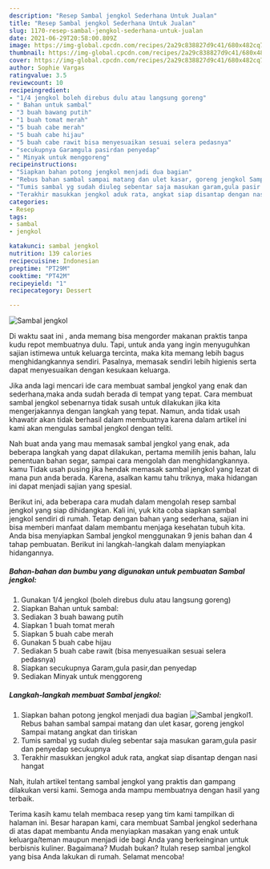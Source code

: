 ```yaml
---
description: "Resep Sambal jengkol Sederhana Untuk Jualan"
title: "Resep Sambal jengkol Sederhana Untuk Jualan"
slug: 1170-resep-sambal-jengkol-sederhana-untuk-jualan
date: 2021-06-29T20:58:00.809Z
image: https://img-global.cpcdn.com/recipes/2a29c838827d9c41/680x482cq70/sambal-jengkol-foto-resep-utama.jpg
thumbnail: https://img-global.cpcdn.com/recipes/2a29c838827d9c41/680x482cq70/sambal-jengkol-foto-resep-utama.jpg
cover: https://img-global.cpcdn.com/recipes/2a29c838827d9c41/680x482cq70/sambal-jengkol-foto-resep-utama.jpg
author: Sophie Vargas
ratingvalue: 3.5
reviewcount: 10
recipeingredient:
- "1/4 jengkol boleh direbus dulu atau langsung goreng"
- " Bahan untuk sambal"
- "3 buah bawang putih"
- "1 buah tomat merah"
- "5 buah cabe merah"
- "5 buah cabe hijau"
- "5 buah cabe rawit bisa menyesuaikan sesuai selera pedasnya"
- "secukupnya Garamgula pasirdan penyedap"
- " Minyak untuk menggoreng"
recipeinstructions:
- "Siapkan bahan potong jengkol menjadi dua bagian"
- "Rebus bahan sambal sampai matang dan ulet kasar, goreng jengkol Sampai matang angkat dan tiriskan"
- "Tumis sambal yg sudah diuleg sebentar saja masukan garam,gula pasir dan penyedap secukupnya"
- "Terakhir masukkan jengkol aduk rata, angkat siap disantap dengan nasi hangat"
categories:
- Resep
tags:
- sambal
- jengkol

katakunci: sambal jengkol 
nutrition: 139 calories
recipecuisine: Indonesian
preptime: "PT29M"
cooktime: "PT42M"
recipeyield: "1"
recipecategory: Dessert

---
```



![Sambal jengkol](https://img-global.cpcdn.com/recipes/2a29c838827d9c41/680x482cq70/sambal-jengkol-foto-resep-utama.jpg)

Di waktu  saat ini , anda memang bisa mengorder makanan praktis tanpa kudu repot membuatnya dulu. Tapi, untuk anda yang ingin menyuguhkan sajian istimewa untuk keluarga tercinta, maka kita memang lebih bagus menghidangkannya sendiri. Pasalnya, memasak sendiri lebih higienis serta dapat menyesuaikan dengan kesukaan keluarga.

Jika anda lagi mencari ide cara membuat sambal jengkol yang enak dan sederhana,maka anda sudah berada di tempat yang tepat. Cara membuat sambal jengkol  sebenarnya tidak susah untuk dilakukan jika kita mengerjakannya dengan langkah yang tepat. Namun, anda tidak usah khawatir akan tidak berhasil dalam membuatnya 
karena dalam artikel ini kami akan mengulas sambal jengkol dengan teliti.  



Nah buat anda yang mau memasak sambal jengkol yang enak, ada beberapa langkah yang dapat dilakukan, pertama memilih jenis bahan, lalu penentuan bahan segar, sampai cara mengolah dan menghidangkannya. kamu Tidak usah pusing jika hendak memasak sambal jengkol yang lezat di mana pun anda berada. Karena, asalkan kamu  tahu triknya, maka hidangan ini dapat menjadi sajian yang spesial.

Berikut ini, ada beberapa cara mudah dalam mengolah resep sambal jengkol yang siap dihidangkan. Kali ini, yuk kita coba siapkan sambal jengkol sendiri di rumah. Tetap dengan bahan yang sederhana, sajian ini bisa memberi manfaat dalam membantu menjaga kesehatan tubuh kita. Anda bisa menyiapkan Sambal jengkol menggunakan 9 jenis bahan dan 4 tahap pembuatan. Berikut ini langkah-langkah dalam menyiapkan hidangannya.

<!--inarticleads1-->

##### Bahan-bahan dan bumbu yang digunakan untuk pembuatan Sambal jengkol:

1. Gunakan 1/4 jengkol (boleh direbus dulu atau langsung goreng)
1. Siapkan  Bahan untuk sambal:
1. Sediakan 3 buah bawang putih
1. Siapkan 1 buah tomat merah
1. Siapkan 5 buah cabe merah
1. Gunakan 5 buah cabe hijau
1. Sediakan 5 buah cabe rawit (bisa menyesuaikan sesuai selera pedasnya)
1. Siapkan secukupnya Garam,gula pasir,dan penyedap
1. Sediakan  Minyak untuk menggoreng




<!--inarticleads2-->

##### Langkah-langkah membuat Sambal jengkol:

1. Siapkan bahan potong jengkol menjadi dua bagian
<img src="https://img-global.cpcdn.com/steps/8ec0ee04da3af6d3/160x128cq70/sambal-jengkol-langkah-memasak-1-foto.jpg" alt="Sambal jengkol">1. Rebus bahan sambal sampai matang dan ulet kasar, goreng jengkol Sampai matang angkat dan tiriskan
1. Tumis sambal yg sudah diuleg sebentar saja masukan garam,gula pasir dan penyedap secukupnya
1. Terakhir masukkan jengkol aduk rata, angkat siap disantap dengan nasi hangat




Nah, itulah artikel tentang  sambal jengkol  yang praktis dan gampang dilakukan versi kami. Semoga anda mampu membuatnya dengan hasil yang terbaik. 

Terima kasih kamu telah membaca resep yang tim kami tampilkan di halaman ini. Besar harapan kami, cara membuat  Sambal jengkol sederhana di atas dapat membantu Anda menyiapkan masakan yang enak untuk keluarga/teman maupun menjadi ide bagi Anda yang berkeinginan untuk berbisnis kuliner. Bagaimana? Mudah bukan? Itulah resep sambal jengkol yang bisa Anda lakukan di rumah. Selamat mencoba!

